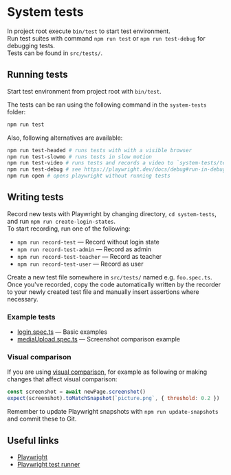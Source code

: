 # System tests

In project root execute `bin/test` to start test environment.<br />
Run test suites with command `npm run test` or `npm run test-debug` for debugging tests.<br />
Tests can be found in `src/tests/`.

## Running tests

Start test environment from project root with `bin/test`.

The tests can be ran using the following command in the `system-tests` folder:

```sh
npm run test
```

Also, following alternatives are available:

```sh
npm run test-headed # runs tests with with a visible browser
npm run test-slowmo # runs tests in slow motion
npm run test-video # runs tests and records a video to `system-tests/test-results`
npm run test-debug # see https://playwright.dev/docs/debug#run-in-debug-mode
npm run open # opens playwright without running tests
```

## Writing tests

Record new tests with Playwright by changing directory, `cd system-tests`, and run `npm run create-login-states`.<br />
To start recording, run one of the following:

- `npm run record-test` &mdash; Record without login state
- `npm run record-test-admin` &mdash; Record as admin
- `npm run record-test-teacher` &mdash; Record as teacher
- `npm run record-test-user` &mdash; Record as user

Create a new test file somewhere in `src/tests/` named e.g. `foo.spec.ts`.<br />
Once you've recorded, copy the code automatically written by the recorder to your newly created test file and manually insert assertions where necessary.

### Example tests

- [login.spec.ts](src/tests/login/login.spec.ts) &mdash; Basic examples
- [mediaUpload.spec.ts](src/tests/cms/mediaUpload.spec.ts) &mdash; Screenshot comparison example

### Visual comparison

If you are using [visual comparison](https://playwright.dev/docs/test-snapshots/), for example as following or making changes that affect visual comparison:

```js
const screenshot = await newPage.screenshot()
expect(screenshot).toMatchSnapshot(`picture.png`, { threshold: 0.2 })
```

Remember to update Playwright snapshots with `npm run update-snapshots` and commit these to Git.

## Useful links

- [Playwright](https://playwright.dev/docs/intro/)
- [Playwright test runner](https://playwright.dev/docs/test-intro)
